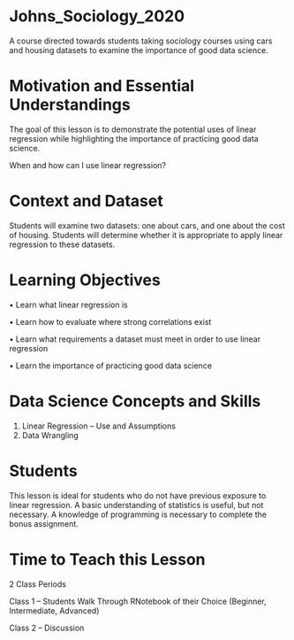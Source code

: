 # Johns_Sociology_2020
A course directed towards students taking sociology courses using cars and housing datasets to examine the importance of good data science.
# Motivation and Essential Understandings
The goal of this lesson is to demonstrate the potential uses of linear regression while highlighting the importance of practicing good data science.

When and how can I use linear regression?
# Context and Dataset
Students will examine two datasets: one about cars, and one about the cost of housing. Students will determine whether it is appropriate to apply linear regression to these datasets.
# Learning Objectives
•	Learn what linear regression is

•	Learn how to evaluate where strong correlations exist

•	Learn what requirements a dataset must meet in order to use linear regression

•	Learn the importance of practicing good data science
# Data Science Concepts and Skills 
1.	Linear Regression – Use and Assumptions
2.	Data Wrangling
# Students
This lesson is ideal for students who do not have previous exposure to linear regression. A basic understanding of statistics is useful, but not necessary. A knowledge of programming is necessary to complete the bonus assignment.
# Time to Teach this Lesson
2 Class Periods

Class 1 – Students Walk Through RNotebook of their Choice (Beginner, Intermediate, Advanced)

Class 2 – Discussion
